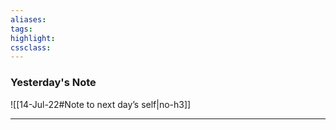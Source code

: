 ```yaml
---
aliases:  
tags:
highlight:  
cssclass:
---
```


### Yesterday's Note
 ![[14-Jul-22#Note to next day’s self|no-h3]]

--- 

